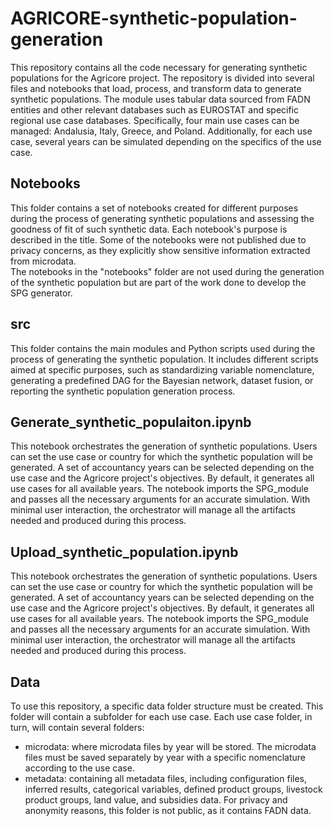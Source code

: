 # AGRICORE-synthetic-population-generation
This repository contains all the code necessary for generating synthetic populations for the Agricore project.
The repository is divided into several files and notebooks that load, process, and transform data to generate synthetic populations.
The module uses tabular data sourced from FADN entities and other relevant databases such as EUROSTAT and specific regional use case databases.
Specifically, four main use cases can be managed: Andalusia, Italy, Greece, and Poland. Additionally, for each use case, several years can be simulated depending on the specifics of the use case.  
  

## Notebooks
This folder contains a set of notebooks created for different purposes during the process of generating synthetic populations and assessing the goodness of fit of such synthetic data. Each notebook's purpose is described in the title. Some of the notebooks were not published due to privacy concerns, as they explicitly show sensitive information extracted from microdata.  
The notebooks in the "notebooks" folder are not used during the generation of the synthetic population but are part of the work done to develop the SPG generator.  
  

## src
This folder contains the main modules and Python scripts used during the process of generating the synthetic population. It includes different scripts aimed at specific purposes, such as standardizing variable nomenclature, generating a predefined DAG for the Bayesian network, dataset fusion, or reporting the synthetic population generation process.  
  

## Generate_synthetic_populaiton.ipynb
This notebook orchestrates the generation of synthetic populations. Users can set the use case or country for which the synthetic population will be generated. A set of accountancy years can be selected depending on the use case and the Agricore project's objectives. By default, it generates all use cases for all available years. The notebook imports the SPG_module and passes all the necessary arguments for an accurate simulation. With minimal user interaction, the orchestrator will manage all the artifacts needed and produced during this process.  
  
  
## Upload_synthetic_population.ipynb
This notebook orchestrates the generation of synthetic populations. Users can set the use case or country for which the synthetic population will be generated. A set of accountancy years can be selected depending on the use case and the Agricore project's objectives. By default, it generates all use cases for all available years. The notebook imports the SPG_module and passes all the necessary arguments for an accurate simulation. With minimal user interaction, the orchestrator will manage all the artifacts needed and produced during this process.  
  

## Data
To use this repository, a specific data folder structure must be created. This folder will contain a subfolder for each use case. Each use case folder, in turn, will contain several folders:

* microdata: where microdata files by year will be stored. The microdata files must be saved separately by year with a specific nomenclature according to the use case.  
* metadata: containing all metadata files, including configuration files, inferred results, categorical variables, defined product groups, livestock product groups, land value, and subsidies data.
For privacy and anonymity reasons, this folder is not public, as it contains FADN data.  
  